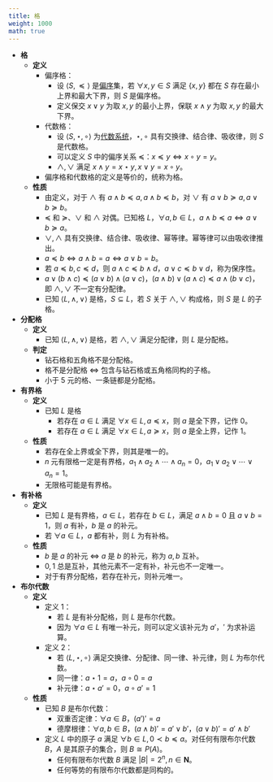 ```yaml
---
title: 格
weight: 1000
math: true
---
```


- **格**
    - **定义**
        - 偏序格：
            - 设 $\langle S,\preceq \rangle$ 是[偏序](/notes/docs/mathematics/discrete-mathematics/binary-relationship#kynj0r)集，若 $\forall x,y \in S$ 满足 $\{x,y\}$ 都在 $S$ 存在最小上界和最大下界，则 $S$ 是偏序格。
            - 定义保交 $x \lor y$ 为取 $x,y$ 的最小上界，保联 $x \land y$ 为取 $x,y$ 的最大下界。
        - 代数格：
            - 设 $\langle S,\star,\circ \rangle$ 为[代数系统](/notes/docs/mathematics/discrete-mathematics/algebraic-system)，$\star,\circ$ 具有交换律、结合律、吸收律，则 $S$ 是代数格。
            - 可以定义 $S$ 中的偏序关系 $\preceq$：$x \preceq y \iff x \circ y = y$。
            - $\land,\lor$ 满足 $x\land y = x \star y,x\lor y = x \circ y$。
        - 偏序格和代数格的定义是等价的，统称为格。
    - **性质**
        - 由定义，对于 $\land$ 有 $a \land b \preceq a,a\land b \preceq b$，对 $\lor$ 有 $a \lor b \succeq a, a\lor b \succeq b$。
        - $\preceq$ 和 $\succeq$、$\lor$ 和 $\land$ 对偶。已知格 $L$，$\forall a,b\in L$，$a\land b \preceq a \iff a \lor b \succeq a$。
        - $\lor,\land$ 具有交换律、结合律、吸收律、幂等律。幂等律可以由吸收律推出。
        - $a \preceq b \iff a \land b = a \iff a \lor b = b$。
        - 若 $a \preceq b,c \preceq d$，则 $a \land c \preceq b \land d$，$a \lor c \preceq b \lor d$，称为保序性。
        - $a \lor (b \land c) \preceq (a \lor b) \land (a \lor c)$，$(a \land b) \lor (a \land c) \preceq a \land (b \lor c)$，即 $\land,\lor$ 不一定有分配律。
        - 已知 $\langle L,\land,\lor \rangle$ 是格，$S \subseteq L$，若 $S$ 关于 $\land,\lor$ 构成格，则 $S$ 是 $L$ 的子格。
- **分配格**
    - **定义**
        - 已知 $\langle L,\land,\lor \rangle$ 是格，若 $\land,\lor$ 满足分配律，则 $L$ 是分配格。
    - **判定**
        - 钻石格和五角格不是分配格。
        - 格不是分配格 $\iff$ 包含与钻石格或五角格同构的子格。
        - 小于 $5$ 元的格、一条链都是分配格。
- **有界格**
    - **定义**
        - 已知 $L$ 是格
            - 若存在 $a\in L$ 满足 $\forall x \in L,a \preceq x$，则 $a$ 是全下界，记作 $0$。
            - 若存在 $a\in L$ 满足 $\forall x \in L,a \succeq x$，则 $a$ 是全上界，记作 $1$。
    - **性质**
        - 若存在全上界或全下界，则其是唯一的。
        - $n$ 元有限格一定是有界格，$a_1 \land a_2 \land \cdots \land a_n = 0$，$a_1 \lor a_2 \lor \cdots \lor a_n = 1$。
        - 无限格可能是有界格。
- **有补格**
    - **定义**
        - 已知 $L$ 是有界格，$a\in L$，若存在 $b \in L$，满足 $a \land b = 0$ 且 $a \lor b = 1$，则 $a$ 有补，$b$ 是 $a$ 的补元。
        - 若 $\forall a \in L$，$a$ 都有补，则 $L$ 为有补格。
    - **性质**
        - $b$ 是 $a$ 的补元 $\iff$ $a$ 是 $b$ 的补元，称为 $a,b$ 互补。
        - $0,1$ 总是互补，其他元素不一定有补，补元也不一定唯一。
        - 对于有界分配格，若存在补元，则补元唯一。
- **布尔代数** <span id="l7cahh"></span>
    - **定义**
        - 定义 1：
            - 若 $L$ 是有补分配格，则 $L$ 是布尔代数。
            - 因为 $\forall a \in L$ 有唯一补元，则可以定义该补元为 $a'$，$'$ 为求补运算。
        - 定义 2：
            - 若 $\langle L,\star,\circ \rangle$ 满足交换律、分配律、同一律、补元律，则 $L$ 为布尔代数。
            - 同一律：$a \star 1=a$，$a\circ 0=a$
            - 补元律：$a\star a'=0$，$a\circ a'=1$
    - **性质**
        - 已知 $B$ 是布尔代数：
            - 双重否定律：$\forall a \in B$，$(a')'=a$
            - 德摩根律：$\forall a,b\in B$，$(a \land b)' = a' \lor b'$，$(a \lor b)' = a' \land b'$
        - 定义 $L$ 中的原子 $a$ 满足 $\forall b\in L,0\prec b\preceq a$。对任何有限布尔代数 $B$，$A$ 是其原子的集合，则 $B \cong P(A)$。
            - 任何有限布尔代数 $B$ 满足 $|B|=2^n,n\in \mathrm{\boldsymbol N}$。
            - 任何等势的有限布尔代数都是同构的。
